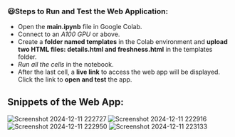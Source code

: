 ### 😃Steps to Run and Test the Web Application:

- Open the **main.ipynb** file in Google Colab.
- Connect to an *A100 GPU* or above.
- Create a **folder named templates** in the Colab environment and **upload two HTML files: details.html and freshness.html** in the templates folder.
- *Run all the cells* in the notebook.
- After the last cell, a **live link** to access the web app will be displayed. Click the link to **open and test** the app.

## Snippets of the Web App:

![Screenshot 2024-12-11 222727](https://github.com/user-attachments/assets/ce81982f-6842-45a8-a598-737dec7fad07)
![Screenshot 2024-12-11 222916](https://github.com/user-attachments/assets/47bb4d66-609f-48c5-8f5e-0981671e88ab)
![Screenshot 2024-12-11 222950](https://github.com/user-attachments/assets/1612bbc3-7b9c-4bdf-89df-403ba706e0f8)
![Screenshot 2024-12-11 223133](https://github.com/user-attachments/assets/5119eb62-2a74-4357-819a-61a13fa29d60)
